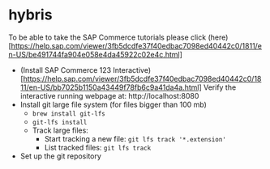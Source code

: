 # hybris

To be able to take the SAP Commerce tutorials please click (here)[https://help.sap.com/viewer/3fb5dcdfe37f40edbac7098ed40442c0/1811/en-US/be491744fa904e058e4da45922c02e4c.html]

- (Install SAP Commerce 123 Interactive) [https://help.sap.com/viewer/3fb5dcdfe37f40edbac7098ed40442c0/1811/en-US/bb7025b1150a43449f78fb6c9a41da4a.html]
  Verify the interactive running webpage at: http://localhost:8080
- Install git large file system (for files bigger than 100 mb)
  - `brew install git-lfs`
  - `git-lfs install`
  - Track large files:
    - Start tracking a new file: `git lfs track '*.extension'`
    - List tracked files: `git lfs track`
- Set up the git repository

